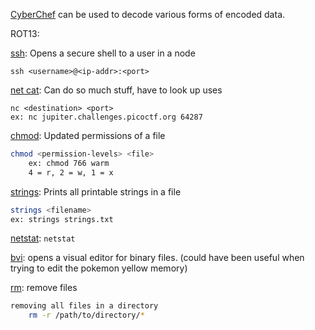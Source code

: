 [CyberChef](https://gchq.github.io/CyberChef/) can be used to decode various forms of encoded data.

ROT13: 

[ssh](https://linux.die.net/man/1/ssh): 
Opens a secure shell to a user in a node
```
ssh <username>@<ip-addr>:<port>
```

[net cat](https://linux.die.net/man/1/nc): 
Can do so much stuff, have to look up uses
```
nc <destination> <port>
ex: nc jupiter.challenges.picoctf.org 64287
```

[chmod](https://linux.die.net/man/1/chmod): 
Updated permissions of a file
```bash
chmod <permission-levels> <file>
	ex: chmod 766 warm
	4 = r, 2 = w, 1 = x
```

[strings](https://linux.die.net/man/1/strings): 
Prints all printable strings in a file
```bash
strings <filename>
ex: strings strings.txt
```

[netstat](https://linux.die.net/man/8/netstat):  ```netstat```

[bvi](https://linux.die.net/man/1/bvi):
opens a visual editor for binary files. 
(could have been useful when trying to edit the pokemon yellow memory)

[rm](): 
remove files
```bash
removing all files in a directory
	rm -r /path/to/directory/*
```
